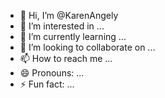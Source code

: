- 👋 Hi, I’m @KarenAngely
- 👀 I’m interested in ...
- 🌱 I’m currently learning ...
- 💞️ I’m looking to collaborate on ...
- 📫 How to reach me ...
- 😄 Pronouns: ...
- ⚡ Fun fact: ...

<!---
KarenAngely/KarenAngely is a ✨ special ✨ repository because its `README.md` (this file) appears on your GitHub profile.
You can click the Preview link to take a look at your changes.
--->
